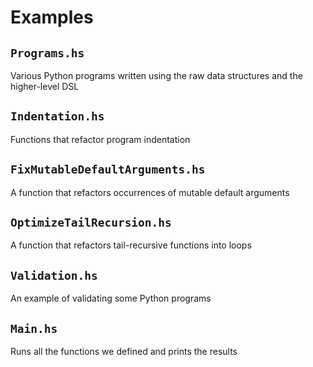 # Examples

## `Programs.hs`

Various Python programs written using the raw data structures and the higher-level DSL

## `Indentation.hs`

Functions that refactor program indentation

## `FixMutableDefaultArguments.hs`

A function that refactors occurrences of mutable default arguments

## `OptimizeTailRecursion.hs`

A function that refactors tail-recursive functions into loops

## `Validation.hs`

An example of validating some Python programs

## `Main.hs`

Runs all the functions we defined and prints the results
